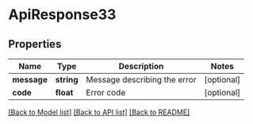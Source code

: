 # ApiResponse33

## Properties
Name | Type | Description | Notes
------------ | ------------- | ------------- | -------------
**message** | **string** | Message describing the error | [optional] 
**code** | **float** | Error code | [optional] 

[[Back to Model list]](../README.md#documentation-for-models) [[Back to API list]](../README.md#documentation-for-api-endpoints) [[Back to README]](../README.md)


